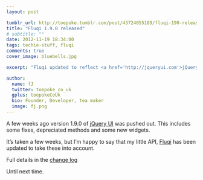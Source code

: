 ```yaml
---
layout: post

tumblr_url: http://toepoke.tumblr.com/post/43724055189/fluqi-190-released
title: "Fluqi 1.9.0 released"
# subtitle: ""
date: 2012-11-19 18:34:00
tags: techie-stuff, fluqi
comments: true
cover_image: bluebells.jpg

excerpt: "Fluqi updated to reflect <a href='http://jqueryui.com'>jQuery UI</a> version 1.9 changes"

author:
  name: fJ
  twitter: toepoke_co_uk
  gplus: toepokeCoUk 
  bio: Founder, Developer, tea maker
  image: fj.png
---
```


A few weeks ago version 1.9.0 of [jQuery UI](http://jqueryui.com) was pushed out. This includes some fixes, depreciated methods and some new widgets.

It’s taken a few weeks, but I’m happy to say that my little API, [Fluqi](http://fluqi.apphb.com/Home/History) has been updated to take these into account.

Full details in the [change log](http://fluqi.apphb.com/Home/History)

Until next time.

